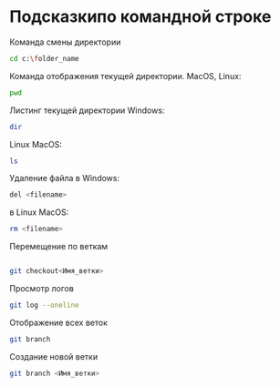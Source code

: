 # Подсказкипо командной строке

Команда смены директории 

```sh
cd c:\folder_name
```


Команда отображения текущей директории. MacOS, Linux:
```sh
pwd
```

Листинг текущей директории Windows:
```sh
dir
```
Linux MacOS:
```sh
ls
```
Удаление файла в Windows:
```sh
del <filename>
```
в Linux MacOS:
```sh
rm <filename>
```
Перемещение по веткам
```sh

git checkout<Имя_ветки>
```
Просмотр логов
```sh
git log --oneline
```
Отображение всех веток
```sh
git branch
```
Создание новой ветки
```sh
git branch <Имя_ветки>
```